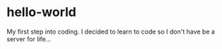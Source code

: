 # hello-world
My first step into coding.
I decided to learn to code so I don't have be a server for life...
